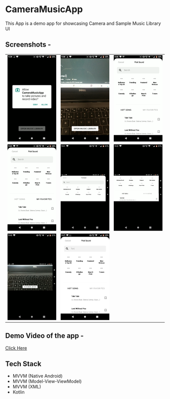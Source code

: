 # CameraMusicApp
This App is a demo app for showcasing Camera and Sample Music Library UI

## Screenshots -
<table>
    <tr>
        <td><img src="/app/screenshots/1.png?raw=true"></td>
        <td><img src="/app/screenshots/2.png?raw=true"></td>
        <td><img src="/app/screenshots/3.png?raw=true"></td>
    </tr>
    <tr>
        <td><img src="/app/screenshots/4.png?raw=true"></td>
        <td><img src="/app/screenshots/5.png?raw=true"></td>
        <td><img src="/app/screenshots/6.png?raw=true"></td>
    </tr>
    <tr>
        <td><img src="/app/screenshots/7.png?raw=true"></td>
        <td><img src="/app/screenshots/8.png?raw=true"></td>
    </tr>
</table>

## Demo Video of the app -
<a href="https://www.youtube.com/watch?v=bmbeBpuVONM">Click Here</a>

## Tech Stack
<ul>
  <li>MVVM (Native Android)</li>
  <li>MVVM (Model-View-ViewModel)</li>
  <li>MVVM (XML)</li>
  <li>Kotlin</li>
</ul>
